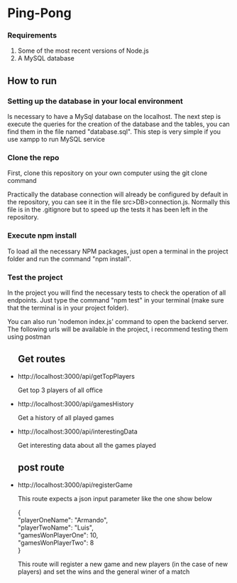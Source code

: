 <h1>Ping-Pong</h1>

<h3>Requirements</h3>
<ol>
<li>Some of the most recent versions of Node.js</li>
<li>A MySQL database</li>
</ol>

<h2>How to run</h2>

<h3>Setting up the database in your local environment</h3>
<p>Is necessary to have a MySql database on the localhost. The next step is execute the queries for the creation of the database and the tables, you can find them in the file named "database.sql". This step is very simple if you use xampp to run MySQL service</p>

<h3>Clone the repo</h3>
<p>First, clone this repository on your own computer using the git clone command</p>  

<p>Practically  the database connection will already be configured by default in the repository, you can see it in the file src>DB>connection.js.
Normally this file is in the .gitignore but to speed up the tests it has been left in the repository. </p>
  
<h3>Execute npm install</h3>
<p>To load all the necessary NPM packages, just open a terminal in the project folder and run the command "npm install".</p>

<h3>Test the project</h3>
<p>In the project you will find the necessary tests to check the operation of all endpoints. Just type the command "npm test" in your terminal (make sure that the terminal is in your project folder).</p>
<p>You can also run 'nodemon index.js' command to open the backend server. The following urls will be available in the project, i recommend testing them using postman</p>
<ul>
  <h2>Get routes</h2>
  <li>http://localhost:3000/api/getTopPlayers</li>
    <p>Get top 3 players of all office</p>
  <li>http://localhost:3000/api/gamesHistory</li>
    <p>Get a history of all played games</p>
  <li>http://localhost:3000/api/interestingData</li>
  <p>Get interesting data about all the games played</p>
  </ul>
  
  <ul>
    <h2>post route</h2>
    <li>http://localhost:3000/api/registerGame</li>
    <p>This route expects a json input parameter like the one show below</p>
    <p>{<br>
      <t>"playerOneName": "Armando",<br>
      "playerTwoName": "Luis",<br>
      "gamesWonPlayerOne": 10,<br>
      "gamesWonPlayerTwo": 8<br>
    }<br></p>
    <p>This route will register a new game and new players (in the case of new players) and set the wins and the general winer of a match</p>
  </ul>
